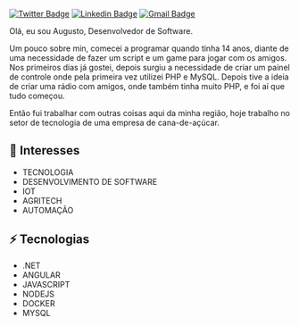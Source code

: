 [![Twitter Badge](https://img.shields.io/badge/-@augusto_1st-1ca0f1?style=flat-square&labelColor=1ca0f1&logo=twitter&logoColor=white&link=https://twitter.com/augusto_1st)](https://twitter.com/augusto_1st) 
[![Linkedin Badge](https://img.shields.io/badge/-august0_ferreira-blue?style=flat-square&logo=Linkedin&logoColor=white&link=https://www.linkedin.com/in/august0-ferreira/)](https://www.linkedin.com/in/august0-ferreira/) 
[![Gmail Badge](https://img.shields.io/badge/-dev.augusto.ferreira@gmail.com-c14438?style=flat-square&logo=Gmail&logoColor=white&link=mailto:dev.augusto.ferreira@gmail.com)](mailto:dev.augusto.ferreira@gmail.com)

Olá, eu sou Augusto, Desenvolvedor de Software.

Um pouco sobre min, comecei a programar quando tinha 14 anos, diante de uma necessidade de fazer um script e um game para jogar com os amigos.
Nos primeiros dias já gostei, depois surgiu a necessidade de criar um painel de controle onde pela primeira vez utilizei PHP e MySQL.
Depois tive a ideia de criar uma rádio com amigos, onde também tinha muito PHP, e foi aí que tudo começou.

Então fui trabalhar com outras coisas aqui da minha região, hoje trabalho no setor de tecnologia de uma empresa de cana-de-açúcar.

## 🤖 Interesses

* TECNOLOGIA
* DESENVOLVIMENTO DE SOFTWARE
* IOT
* AGRITECH
* AUTOMAÇÃO

## ⚡ Tecnologias

* .NET
* ANGULAR
* JAVASCRIPT
* NODEJS
* DOCKER
* MYSQL
